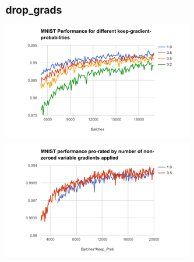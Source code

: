 # drop_grads

![Graph of results](results_raw.png)

![Graph of results prorated](results_prorated.png)